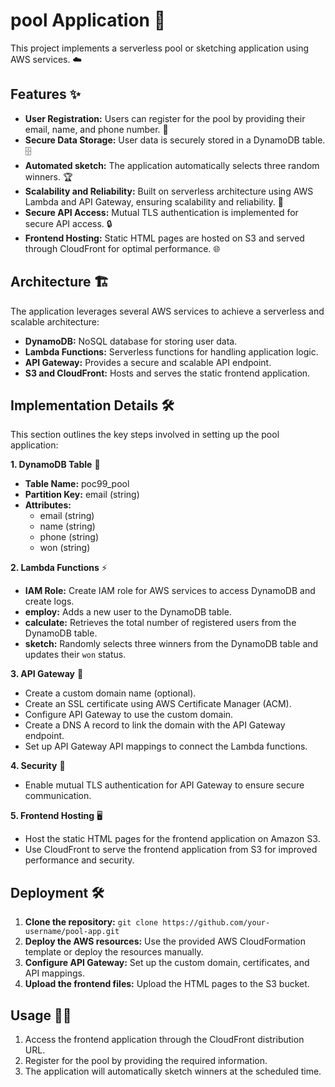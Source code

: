 # pool Application  🎉

This project implements a serverless pool or sketching application using AWS services. ☁️

## Features ✨

* **User Registration:**  Users can register for the pool by providing their email, name, and phone number. 📝
* **Secure Data Storage:** User data is securely stored in a DynamoDB table. 🗄️
* **Automated sketch:**  The application automatically selects three random winners. 🏆
* **Scalability and Reliability:** Built on serverless architecture using AWS Lambda and API Gateway, ensuring scalability and reliability. 🚀
* **Secure API Access:**  Mutual TLS authentication is implemented for secure API access. 🔒
* **Frontend Hosting:** Static HTML pages are hosted on S3 and served through CloudFront for optimal performance. 🌐

## Architecture 🏗️

The application leverages several AWS services to achieve a serverless and scalable architecture:

* **DynamoDB:** NoSQL database for storing user data.
* **Lambda Functions:** Serverless functions for handling application logic.
* **API Gateway:**  Provides a secure and scalable API endpoint.
* **S3 and CloudFront:**  Hosts and serves the static frontend application.

## Implementation Details 🛠️

This section outlines the key steps involved in setting up the pool application:

**1. DynamoDB Table** 💾

* **Table Name:** poc99_pool
* **Partition Key:** email (string)
* **Attributes:**
    * email (string)
    * name (string)
    * phone (string)
    * won (string)

**2. Lambda Functions** ⚡️

* **IAM Role:** Create IAM role for AWS services to access DynamoDB and create logs.
* **employ:**  Adds a new user to the DynamoDB table.
* **calculate:** Retrieves the total number of registered users from the DynamoDB table.
* **sketch:**  Randomly selects three winners from the DynamoDB table and updates their `won` status.

**3. API Gateway** 🚪

* Create a custom domain name (optional).
* Create an SSL certificate using AWS Certificate Manager (ACM).
* Configure API Gateway to use the custom domain.
* Create a DNS A record to link the domain with the API Gateway endpoint.
* Set up API Gateway API mappings to connect the Lambda functions.

**4. Security** 🔐

* Enable mutual TLS authentication for API Gateway to ensure secure communication.

**5. Frontend Hosting** 🖥️

* Host the static HTML pages for the frontend application on Amazon S3.
* Use CloudFront to serve the frontend application from S3 for improved performance and security.

## Deployment 🛠️

1. **Clone the repository:** `git clone https://github.com/your-username/pool-app.git`
2. **Deploy the AWS resources:** Use the provided AWS CloudFormation template or deploy the resources manually.
3. **Configure API Gateway:** Set up the custom domain, certificates, and API mappings.
4. **Upload the frontend files:** Upload the HTML pages to the S3 bucket.

## Usage 👨‍💻

1. Access the frontend application through the CloudFront distribution URL.
2. Register for the pool by providing the required information.
3. The application will automatically sketch winners at the scheduled time.
